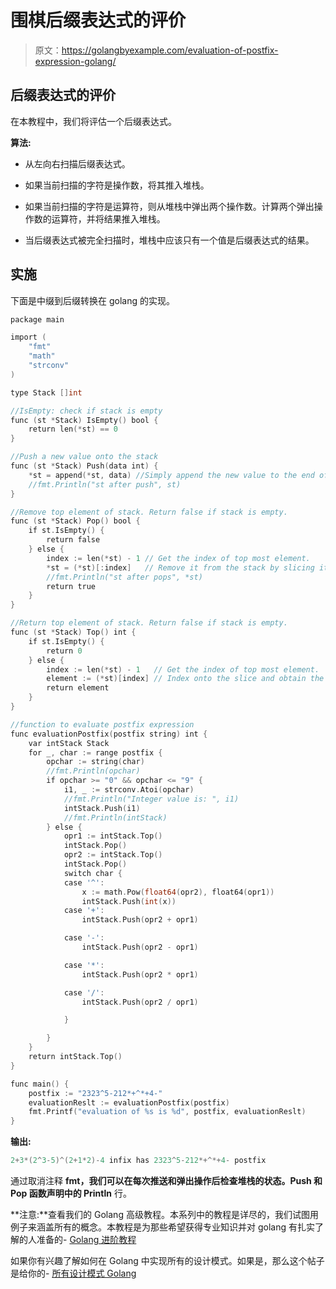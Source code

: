 # 围棋后缀表达式的评价

> 原文：<https://golangbyexample.com/evaluation-of-postfix-expression-golang/>

## **后缀表达式的评价**

在本教程中，我们将评估一个后缀表达式。

**算法:**

*   从左向右扫描后缀表达式。

*   如果当前扫描的字符是操作数，将其推入堆栈。

*   如果当前扫描的字符是运算符，则从堆栈中弹出两个操作数。计算两个弹出操作数的运算符，并将结果推入堆栈。

*   当后缀表达式被完全扫描时，堆栈中应该只有一个值是后缀表达式的结果。

## **实施**

下面是中缀到后缀转换在 golang 的实现。

```go
package main

import (
    "fmt"
    "math"
    "strconv"
)

type Stack []int

//IsEmpty: check if stack is empty
func (st *Stack) IsEmpty() bool {
    return len(*st) == 0
}

//Push a new value onto the stack
func (st *Stack) Push(data int) {
    *st = append(*st, data) //Simply append the new value to the end of the stack
    //fmt.Println("st after push", st)
}

//Remove top element of stack. Return false if stack is empty.
func (st *Stack) Pop() bool {
    if st.IsEmpty() {
        return false
    } else {
        index := len(*st) - 1 // Get the index of top most element.
        *st = (*st)[:index]   // Remove it from the stack by slicing it off.
        //fmt.Println("st after pops", *st)
        return true
    }
}

//Return top element of stack. Return false if stack is empty.
func (st *Stack) Top() int {
    if st.IsEmpty() {
        return 0
    } else {
        index := len(*st) - 1   // Get the index of top most element.
        element := (*st)[index] // Index onto the slice and obtain the element.
        return element
    }
}

//function to evaluate postfix expression
func evaluationPostfix(postfix string) int {
    var intStack Stack
    for _, char := range postfix {
        opchar := string(char)
        //fmt.Println(opchar)
        if opchar >= "0" && opchar <= "9" {
            i1, _ := strconv.Atoi(opchar)
            //fmt.Println("Integer value is: ", i1)
            intStack.Push(i1)
            //fmt.Println(intStack)
        } else {
            opr1 := intStack.Top()
            intStack.Pop()
            opr2 := intStack.Top()
            intStack.Pop()
            switch char {
            case '^':
                x := math.Pow(float64(opr2), float64(opr1))
                intStack.Push(int(x))
            case '+':
                intStack.Push(opr2 + opr1)

            case '-':
                intStack.Push(opr2 - opr1)

            case '*':
                intStack.Push(opr2 * opr1)

            case '/':
                intStack.Push(opr2 / opr1)

            }

        }
    }
    return intStack.Top()
}

func main() {
    postfix := "2323^5-212*+^*+4-"
    evaluationReslt := evaluationPostfix(postfix)
    fmt.Printf("evaluation of %s is %d", postfix, evaluationReslt)
}
```

**输出:**

```go
2+3*(2^3-5)^(2+1*2)-4 infix has 2323^5-212*+^*+4- postfix
```

通过取消注释 **fmt，我们可以在每次推送和弹出操作后检查堆栈的状态。Push 和 Pop 函数声明中的 Println** 行。

**注意:**查看我们的 Golang 高级教程。本系列中的教程是详尽的，我们试图用例子来涵盖所有的概念。本教程是为那些希望获得专业知识并对 golang 有扎实了解的人准备的- [Golang 进阶教程](https://golangbyexample.com/golang-comprehensive-tutorial/)

如果你有兴趣了解如何在 Golang 中实现所有的设计模式。如果是，那么这个帖子是给你的- [所有设计模式 Golang](https://golangbyexample.com/all-design-patterns-golang/)